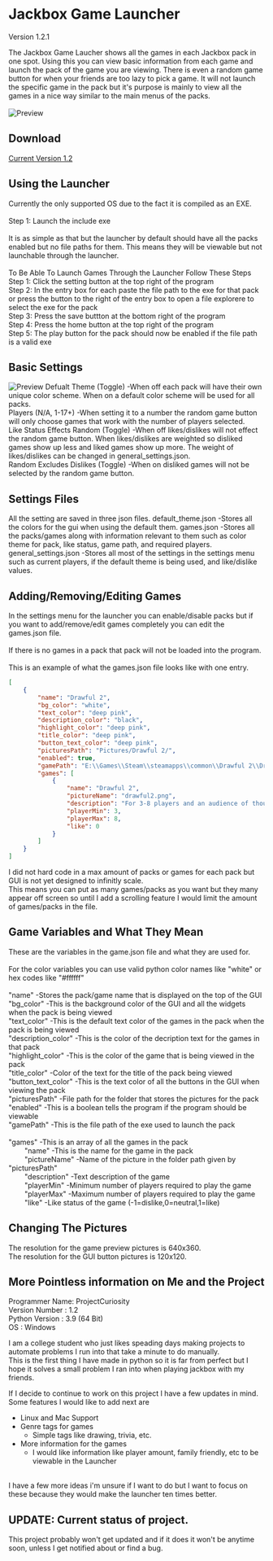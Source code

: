 Jackbox Game Launcher
=============

Version 1.2.1

The Jackbox Game Laucher shows all the games in each Jackbox pack in one spot. 
Using this you can view basic information from each game and launch the pack of the game
you are viewing. There is even a random game button for when your friends are too lazy
to pick a game. It will not launch the specific game in the pack but it's purpose is
mainly to view all the games in a nice way similar to the main menus of the packs. <br />
<br />
![Preview](https://i.imgur.com/rgEf6uz.gif)

Download
---------------
[Current Version 1.2](https://github.com/project-curiosity/jackboxlauncher/releases/tag/1.2)

Using the Launcher
---------------

Currently the only supported OS due to the fact it is compiled as an EXE. <br />
<br />
Step 1: Launch the include exe <br />
<br />
It is as simple as that but the launcher by default should have all the packs enabled 
but no file paths for them. This means they will be viewable but not launchable through
the launcher. <br />
 <br />
To Be Able To Launch Games Through the Launcher Follow These Steps <br />
Step 1: Click the setting button at the top right of the program <br />
Step 2: In the entry box for each paste the file path to the exe for that pack or press the button
to the right of the entry box to open a file explorere to select the exe for the pack <br />
Step 3: Press the save buttton at the bottom right of the program <br />
Step 4: Press the home button at the top right of the program <br />
Step 5: The play button for the pack should now be enabled if the file path is a valid exe <br />

Basic Settings
---------------
![Preview](https://i.imgur.com/cEyY1G1.png)
Defualt Theme (Toggle)              -When off each pack will have their own unique color scheme. When on a default color scheme will be used for all packs.
<br />
Players (N/A, 1-17+)                -When setting it to a number the random game button will only choose games that work with the number of players selected.
<br />
Like Status Effects Random (Toggle) -When off likes/dislikes will not effect the random game button. When likes/dislikes are weighted so disliked games show up less and liked games show up more. The weight of likes/dislikes can be changed in general_settings.json.
<br />
Random Excludes Dislikes (Toggle)   -When on disliked games will not be selected by the random game button.
<br />

Settings Files
---------------
All the setting are saved in three json files.
default_theme.json    -Stores all the colors for the gui when using the default them.
games.json            -Stores all the packs/games along with information relevant to them such as color theme for pack, like status, game path, and required players.
general_settings.json -Stores all most of the settings in the settings menu such as current players, if the default theme is being used, and like/dislike values.

Adding/Removing/Editing Games
---------------

In the settings menu for the launcher you can enable/disable packs but if you want to 
add/remove/edit games completely you can edit the games.json file. <br />
 <br />
If there is no games in a pack that pack will not be loaded into the program. <br />
 <br />
This is an example of what the games.json file looks like with one entry. <br />
```json
[
    {
        "name": "Drawful 2",
        "bg_color": "white",
        "text_color": "deep pink",
        "description_color": "black",
        "highlight_color": "deep pink",
        "title_color": "deep pink",
        "button_text_color": "deep pink",
        "picturesPath": "Pictures/Drawful 2/",
        "enabled": true,
        "gamePath": "E:\\Games\\Steam\\steamapps\\common\\Drawful 2\\Drawful 2.exe",
        "games": [
            {
                "name": "Drawful 2",
                "pictureName": "drawful2.png",
                "description": "For 3-8 players and an audience of thousands! Your phones or tablets are your controllers! The game of terrible drawings and hilariously wrong answers.",
                "playerMin": 3,
                "playerMax": 8,
                "like": 0
            }
        ]
    }
]
```

I did not hard code in a max amount of packs or games for each pack but GUI is not yet designed to infinitly scale. <br />
This means you can put as many games/packs as you want but they many appear off screen so until I add a scrolling feature I would limit the amount of games/packs in the file. <br />



Game Variables and What They Mean
---------------

These are the variables in the game.json file and what they are used for. <br />
 <br />
For the color variables you can use valid python color names like "white" or hex codes like "#ffffff" <br />
 <br />
"name"                  -Stores the pack/game name that is displayed on the top of the GUI <br />
"bg_color"              -This is the background color of the GUI and all the widgets when the pack is being viewed <br />
"text_color"            -This is the default text color of the games in the pack when the pack is being viewed <br />
"description_color"     -This is the color of the decription text for the games in that pack <br />
"highlight_color"       -This is the color of the game that is being viewed in the pack <br />
"title_color"           -Color of the text for the title of the pack being viewed <br />
"button_text_color"     -This is the text color of all the buttons in the GUI when viewing the pack <br />
"picturesPath"          -File path for the folder that stores the pictures for the pack <br />
"enabled"               -This is a boolean tells the program if the program should be viewable <br />
"gamePath"              -This is the file path of the exe used to launch the pack <br />
 <br />
"games"                 -This is an array of all the games in the pack <br />
&nbsp;&nbsp;&nbsp;&nbsp;&nbsp;&nbsp;&nbsp;&nbsp;"name"              -This is the name for the game in the pack <br />
&nbsp;&nbsp;&nbsp;&nbsp;&nbsp;&nbsp;&nbsp;&nbsp;"pictureName"       -Name of the picture in the folder path given by "picturesPath" <br />
&nbsp;&nbsp;&nbsp;&nbsp;&nbsp;&nbsp;&nbsp;&nbsp;"description"       -Text description of the game <br />
&nbsp;&nbsp;&nbsp;&nbsp;&nbsp;&nbsp;&nbsp;&nbsp;"playerMin"         -Minimum number of players required to play the game <br />
&nbsp;&nbsp;&nbsp;&nbsp;&nbsp;&nbsp;&nbsp;&nbsp;"playerMax"         -Maximum number of players required to play the game <br />
&nbsp;&nbsp;&nbsp;&nbsp;&nbsp;&nbsp;&nbsp;&nbsp;"like"              -Like status of the game (-1=dislike,0=neutral,1=like) <br />



Changing The Pictures
---------------

The resolution for the game preview pictures is 640x360. <br />
The resolution for the GUI button pictures is 120x120. <br />



More Pointless information on Me and the Project
---------------

Programmer Name:   ProjectCuriosity <br />
Version Number :   1.2 <br />
Python Version :   3.9 (64 Bit) <br />
OS             :   Windows <br />

I am a college student who just likes speading days making projects to automate problems I run into
that take a minute to do manually. <br />
This is the first thing I have made in python so it is far from perfect but I hope it solves
a small problem I ran into when playing jackbox with my friends. <br />

If I decide to continue to work on this project I have a few updates in mind. Some features I would like
to add next are <br />
  * Linux and Mac Support <br />
  * Genre tags for games <br />
    * Simple tags like drawing, trivia, etc. <br />
  * More information for the games <br />
    * I would like information like player amount, family friendly, etc to be viewable in the Launcher<br />
<br />
I have a few more ideas i'm unsure if I want to do but I want to focus on these because they would make the launcher ten times better. <br />

UPDATE: Current status of project.
---------------
This project probably won't get updated and if it does it won't be anytime soon, unless I get notified about or find a bug.
